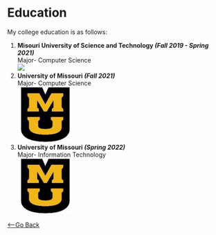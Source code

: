 # **Education**

My college education is as follows:
1. **Misouri University of Science and Technology *(Fall 2019 - Spring 2021)***  
  Major- Computer Science  
  ![](https://static.yocket.in/images/universities/logos/missouri_state_university_logo.jpg)
2. **University of Missouri *(Fall 2021)***  
  Major- Computer Science  
  ![](https://github.com/blgzgg/Brian-Grassi-Markdown-Project/blob/main/mizzou_logo.jpg)
3. **University of Missouri *(Spring 2022)***  
  Major- Information Technology  
  ![](https://github.com/blgzgg/Brian-Grassi-Markdown-Project/blob/main/mizzou_logo.jpg)  
  
  [<--Go Back](https://github.com/blgzgg/Brian-Grassi-Markdown-Project/blob/main/README.md)
